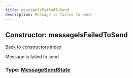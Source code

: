 ```yaml
---
title: messageIsFailedToSend
description: Message is failed to send
---
```

## Constructor: messageIsFailedToSend  
[Back to constructors index](index.md)



Message is failed to send




### Type: [MessageSendState](../types/MessageSendState.md)


